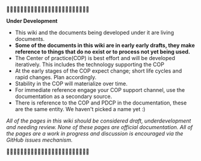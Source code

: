 🚧🚧🚧🚧🚧🚧🚧🚧🚧🚧🚧🚧🚧🚧🚧🚧🚧🚧🚧🚧🚧🚧🚧🚧

 **Under Development**
* This wiki and the documents being developed under it are living documents.
* **Some of the documents in this wiki are in early early drafts, they make reference to things that do no exist or to process not yet being used.**
* The Center of practice(COP) is best effort and will be developed iteratively. This includes the technology supporting the COP
* At the early stages of the COP expect change; short life cycles and rapid changes. Plan accordingly. 
* Stability in the COP will materialize over time.
* For immediate reference engage your COP support channel, use the documentation as a secondary source.
* There is reference to the COP and PDCP in the documentation, these are the same entity. We haven't picked a name yet :) 


*All of the pages in this wiki should be considered draft, underdevelopment and needing review. 
None of these pages are official documentation. 
All of the pages are a work in progress and discussion is encouraged via the GitHub issues mechanism.* 



🚧🚧🚧🚧🚧🚧🚧🚧🚧🚧🚧🚧🚧🚧🚧🚧🚧🚧🚧🚧🚧🚧🚧🚧